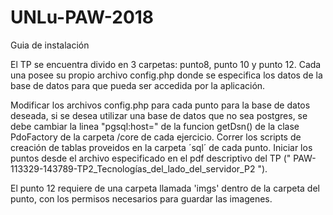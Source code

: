 # UNLu-PAW-2018

Guia de instalación

El TP se encuentra divido en 3 carpetas: punto8, punto 10 y punto 12.
Cada una posee su propio archivo config.php donde se especifica los datos de la base de datos para que pueda ser accedida por la aplicación.

Modificar los archivos config.php para cada punto para la base de datos deseada, si se desea utilizar una base de datos que no sea postgres, se debe cambiar la linea "pgsql:host=" de la funcion getDsn() de la clase PdoFactory de la carpeta /core de cada ejercicio.
Correr los scripts de creación de tablas proveidos en la carpeta ´sql´ de cada punto.
Iniciar los puntos desde el archivo especificado en el pdf descriptivo del TP (" PAW-113329-143789-TP2_Tecnologías_del_lado_del_servidor_P2 ").

El punto 12 requiere de una carpeta llamada 'imgs' dentro de la carpeta del punto, con los permisos necesarios para guardar las imagenes.  

